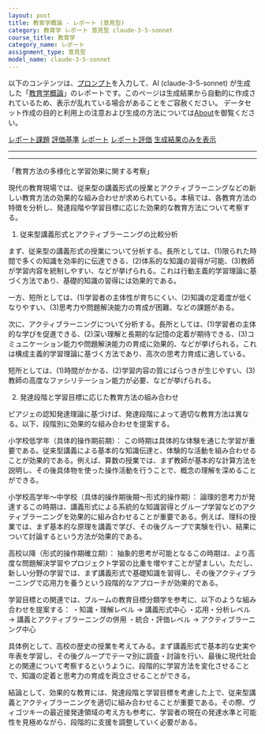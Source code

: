 ```yaml
---
layout: post
title: 教育学概論 - レポート (意見型)
category: 教育学 レポート 意見型 claude-3-5-sonnet
course_title: 教育学
category_name: レポート
assignment_type: 意見型
model_name: claude-3-5-sonnet
---
```


以下のコンテンツは、[プロンプト](http://127.0.0.1:8000/generated/教育学/claude-3-5-sonnet/prompt_レポート-意見型.md)を入力して、AI (claude-3-5-sonnet) が生成した「[教育学概論](/contents/教育学/)」のレポートです。このページは生成結果から自動的に作成されているため、表示が乱れている場合があることをご容赦ください。
データセット作成の目的と利用上の注意および生成の方法については[About](/About)を御覧ください。

[レポート課題](../レポート課題-意見型)
[評価基準](../評価基準-意見型)
[レポート](../レポート-意見型)
[レポート評価](../レポート評価-意見型)
[生成結果のみを表示](http://127.0.0.1:8000/generated/教育学/claude-3-5-sonnet/レポート-意見型.md)
  

***
***
  
「教育方法の多様化と学習効果に関する考察」

現代の教育現場では、従来型の講義形式の授業とアクティブラーニングなどの新しい教育方法の効果的な組み合わせが求められている。本稿では、各教育方法の特徴を分析し、発達段階や学習目標に応じた効果的な教育方法について考察する。

1. 従来型講義形式とアクティブラーニングの比較分析

まず、従来型の講義形式の授業について分析する。長所としては、(1)限られた時間で多くの知識を効率的に伝達できる、(2)体系的な知識の習得が可能、(3)教師が学習内容を統制しやすい、などが挙げられる。これは行動主義的学習理論に基づく方法であり、基礎的知識の習得には効果的である。

一方、短所としては、(1)学習者の主体性が育ちにくい、(2)知識の定着度が低くなりやすい、(3)思考力や問題解決能力の育成が困難、などの課題がある。

次に、アクティブラーニングについて分析する。長所としては、(1)学習者の主体的な学びを促進できる、(2)深い理解と長期的な記憶の定着が期待できる、(3)コミュニケーション能力や問題解決能力の育成に効果的、などが挙げられる。これは構成主義的学習理論に基づく方法であり、高次の思考力育成に適している。

短所としては、(1)時間がかかる、(2)学習内容の質にばらつきが生じやすい、(3)教師の高度なファシリテーション能力が必要、などが挙げられる。

2. 発達段階と学習目標に応じた教育方法の組み合わせ

ピアジェの認知発達理論に基づけば、発達段階によって適切な教育方法は異なる。以下、段階別に効果的な組み合わせを提案する。

小学校低学年（具体的操作期前期）：
この時期は具体的な体験を通じた学習が重要である。従来型講義による基本的な知識伝達と、体験的な活動を組み合わせることが効果的である。例えば、算数の授業では、まず教師が基本的な計算方法を説明し、その後具体物を使った操作活動を行うことで、概念の理解を深めることができる。

小学校高学年～中学校（具体的操作期後期～形式的操作期）：
論理的思考力が発達するこの時期は、講義形式による系統的な知識習得とグループ学習などのアクティブラーニングを効果的に組み合わせることが重要である。例えば、理科の授業では、まず基本的な原理を講義で学び、その後グループで実験を行い、結果について討論するという方法が効果的である。

高校以降（形式的操作期確立期）：
抽象的思考が可能となるこの時期は、より高度な問題解決学習やプロジェクト学習の比重を増やすことが望ましい。ただし、新しい分野の学習では、まず講義形式で基礎知識を習得し、その後アクティブラーニングで応用力を養うという段階的なアプローチが効果的である。

学習目標との関連では、ブルームの教育目標分類学を参考に、以下のような組み合わせを提案する：
・知識・理解レベル → 講義形式中心
・応用・分析レベル → 講義とアクティブラーニングの併用
・統合・評価レベル → アクティブラーニング中心

具体例として、高校の歴史の授業を考えてみる。まず講義形式で基本的な史実や年表を学習し、その後グループでテーマ別に調査・討論を行い、最後に現代社会との関連について考察するというように、段階的に学習方法を変化させることで、知識の定着と思考力の育成を両立させることができる。

結論として、効果的な教育には、発達段階と学習目標を考慮した上で、従来型講義とアクティブラーニングを適切に組み合わせることが重要である。その際、ヴィゴツキーの最近接発達領域の考え方も参考に、学習者の現在の発達水準と可能性を見極めながら、段階的に支援を調整していく必要がある。
